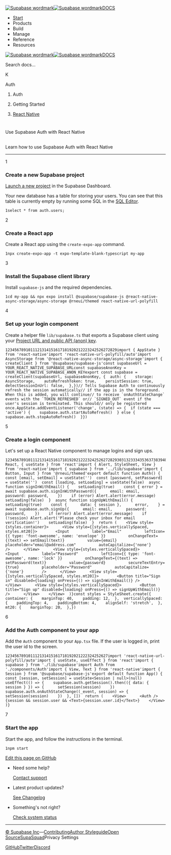 [![Supabase wordmark](https://supabase.com/docs/_next/image?url=%2Fdocs%2Fsupabase-dark.svg&w=256&q=75&dpl=dpl_5BYG5BkQhU19GEfZfhcgAbeGcRQo)![Supabase wordmark](https://supabase.com/docs/_next/image?url=%2Fdocs%2Fsupabase-light.svg&w=256&q=75&dpl=dpl_5BYG5BkQhU19GEfZfhcgAbeGcRQo)DOCS](https://supabase.com/docs)

-   [Start](https://supabase.com/docs/guides/getting-started)
-   Products
-   Build
-   Manage
-   Reference
-   Resources

[![Supabase wordmark](https://supabase.com/docs/_next/image?url=%2Fdocs%2Fsupabase-dark.svg&w=256&q=75&dpl=dpl_5BYG5BkQhU19GEfZfhcgAbeGcRQo)![Supabase wordmark](https://supabase.com/docs/_next/image?url=%2Fdocs%2Fsupabase-light.svg&w=256&q=75&dpl=dpl_5BYG5BkQhU19GEfZfhcgAbeGcRQo)DOCS](https://supabase.com/docs)

Search docs...

K

Auth

1.  Auth

3.  Getting Started

5.  [React Native](https://supabase.com/docs/guides/auth/quickstarts/react-native)

# 

Use Supabase Auth with React Native

## 

Learn how to use Supabase Auth with React Native

* * *

1

### Create a new Supabase project

[Launch a new project](https://supabase.com/dashboard) in the Supabase Dashboard.

Your new database has a table for storing your users. You can see that this table is currently empty by running some SQL in the [SQL Editor](https://supabase.com/dashboard/project/_/sql).

```
1select * from auth.users;
```

2

### Create a React app

Create a React app using the `create-expo-app` command.

```
1npx create-expo-app -t expo-template-blank-typescript my-app
```

3

### Install the Supabase client library

Install `supabase-js` and the required dependencies.

```
1cd my-app && npx expo install @supabase/supabase-js @react-native-async-storage/async-storage @rneui/themed react-native-url-polyfill
```

4

### Set up your login component

Create a helper file `lib/supabase.ts` that exports a Supabase client using your [Project URL and public API (anon) key](https://supabase.com/dashboard/project/_/settings/api).

```
1234567891011121314151617181920212223242526272829import { AppState } from 'react-native'import 'react-native-url-polyfill/auto'import AsyncStorage from '@react-native-async-storage/async-storage'import { createClient } from '@supabase/supabase-js'const supabaseUrl = YOUR_REACT_NATIVE_SUPABASE_URLconst supabaseAnonKey = YOUR_REACT_NATIVE_SUPABASE_ANON_KEYexport const supabase = createClient(supabaseUrl, supabaseAnonKey, {  auth: {    storage: AsyncStorage,    autoRefreshToken: true,    persistSession: true,    detectSessionInUrl: false,  },})// Tells Supabase Auth to continuously refresh the session automatically// if the app is in the foreground. When this is added, you will continue// to receive `onAuthStateChange` events with the `TOKEN_REFRESHED` or// `SIGNED_OUT` event if the user's session is terminated. This should// only be registered once.AppState.addEventListener('change', (state) => {  if (state === 'active') {    supabase.auth.startAutoRefresh()  } else {    supabase.auth.stopAutoRefresh()  }})
```

5

### Create a login component

Let's set up a React Native component to manage logins and sign ups.

```
1234567891011121314151617181920212223242526272829303132333435363738394041424344454647484950515253545556575859606162636465666768697071727374757677787980818283import React, { useState } from 'react'import { Alert, StyleSheet, View } from 'react-native'import { supabase } from '../lib/supabase'import { Button, Input } from '@rneui/themed'export default function Auth() {  const [email, setEmail] = useState('')  const [password, setPassword] = useState('')  const [loading, setLoading] = useState(false)  async function signInWithEmail() {    setLoading(true)    const { error } = await supabase.auth.signInWithPassword({      email: email,      password: password,    })    if (error) Alert.alert(error.message)    setLoading(false)  }  async function signUpWithEmail() {    setLoading(true)    const {      data: { session },      error,    } = await supabase.auth.signUp({      email: email,      password: password,    })    if (error) Alert.alert(error.message)    if (!session) Alert.alert('Please check your inbox for email verification!')    setLoading(false)  }  return (    <View style={styles.container}>      <View style={[styles.verticallySpaced, styles.mt20]}>        <Input          label="Email"          leftIcon={{ type: 'font-awesome', name: 'envelope' }}          onChangeText={(text) => setEmail(text)}          value={email}          placeholder="email@address.com"          autoCapitalize={'none'}        />      </View>      <View style={styles.verticallySpaced}>        <Input          label="Password"          leftIcon={{ type: 'font-awesome', name: 'lock' }}          onChangeText={(text) => setPassword(text)}          value={password}          secureTextEntry={true}          placeholder="Password"          autoCapitalize={'none'}        />      </View>      <View style={[styles.verticallySpaced, styles.mt20]}>        <Button title="Sign in" disabled={loading} onPress={() => signInWithEmail()} />      </View>      <View style={styles.verticallySpaced}>        <Button title="Sign up" disabled={loading} onPress={() => signUpWithEmail()} />      </View>    </View>  )}const styles = StyleSheet.create({  container: {    marginTop: 40,    padding: 12,  },  verticallySpaced: {    paddingTop: 4,    paddingBottom: 4,    alignSelf: 'stretch',  },  mt20: {    marginTop: 20,  },})
```

6

### Add the Auth component to your app

Add the `Auth` component to your `App.tsx` file. If the user is logged in, print the user id to the screen.

```
123456789101112131415161718192021222324252627import 'react-native-url-polyfill/auto'import { useState, useEffect } from 'react'import { supabase } from './lib/supabase'import Auth from './components/Auth'import { View, Text } from 'react-native'import { Session } from '@supabase/supabase-js'export default function App() {  const [session, setSession] = useState<Session | null>(null)  useEffect(() => {    supabase.auth.getSession().then(({ data: { session } }) => {      setSession(session)    })    supabase.auth.onAuthStateChange((_event, session) => {      setSession(session)    })  }, [])  return (    <View>      <Auth />      {session && session.user && <Text>{session.user.id}</Text>}    </View>  )}
```

7

### Start the app

Start the app, and follow the instructions in the terminal.

```
1npm start
```

[Edit this page on GitHub](https://github.com/supabase/supabase/blob/master/apps/docs/content/guides/auth/quickstarts/react-native.mdx)

-   Need some help?
    
    [Contact support](https://supabase.com/support)
-   Latest product updates?
    
    [See Changelog](https://supabase.com/changelog)
-   Something's not right?
    
    [Check system status](https://status.supabase.com/)

* * *

[© Supabase Inc](https://supabase.com/)—[Contributing](https://github.com/supabase/supabase/blob/master/apps/docs/DEVELOPERS.md)[Author Styleguide](https://github.com/supabase/supabase/blob/master/apps/docs/CONTRIBUTING.md)[Open Source](https://supabase.com/open-source)[SupaSquad](https://supabase.com/supasquad)Privacy Settings

[GitHub](https://github.com/supabase/supabase)[Twitter](https://twitter.com/supabase)[Discord](https://discord.supabase.com/)